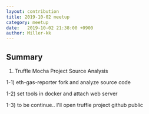 ```yaml
---
layout: contribution
title: 2019-10-02 meetup
category: meetup
date:   2019-10-02 21:38:00 +0900
author: Miller-kk
---
```


## Summary

1) Truffle Mocha Project Source Analysis
  
  1-1) eth-gas-reporter fork and analyze source code
  
  1-2) set tools in docker and attach web server

  1-3) to be continue.. I'll open truffle project github public
